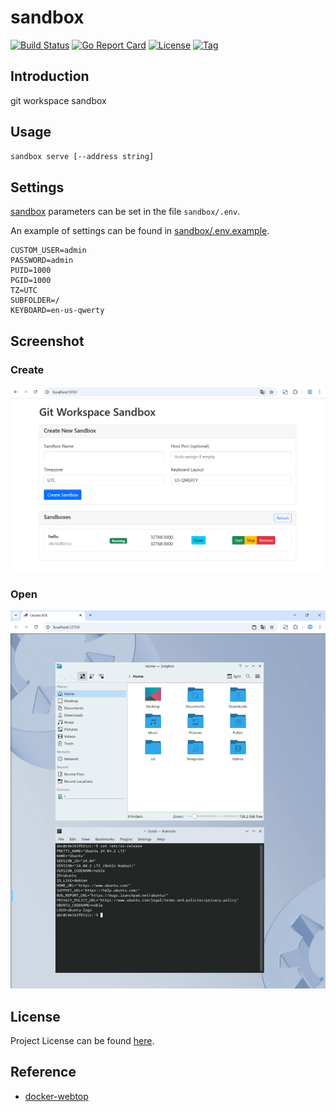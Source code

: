 # sandbox

[![Build Status](https://github.com/repo-scm/sandbox/workflows/ci/badge.svg?branch=main&event=push)](https://github.com/repo-scm/sandbox/actions?query=workflow%3Aci)
[![Go Report Card](https://goreportcard.com/badge/github.com/repo-scm/sandbox)](https://goreportcard.com/report/github.com/repo-scm/sandbox)
[![License](https://img.shields.io/github/license/repo-scm/sandbox.svg)](https://github.com/repo-scm/sandbox/blob/main/LICENSE)
[![Tag](https://img.shields.io/github/tag/repo-scm/sandbox.svg)](https://github.com/repo-scm/sandbox/tags)



## Introduction

git workspace sandbox



## Usage

```bash
sandbox serve [--address string]
```



## Settings

[sandbox](https://github.com/repo-scm/sandbox) parameters can be set in the file `sandbox/.env`.

An example of settings can be found in [sandbox/.env.example](https://github.com/repo-scm/sandbox/blob/main/sandbox/.env.example).

```
CUSTOM_USER=admin
PASSWORD=admin
PUID=1000
PGID=1000
TZ=UTC
SUBFOLDER=/
KEYBOARD=en-us-qwerty
```



## Screenshot

### Create

![create](create.png)

### Open

![open](open.png)



## License

Project License can be found [here](LICENSE).



## Reference

- [docker-webtop](https://github.com/linuxserver/docker-webtop)
